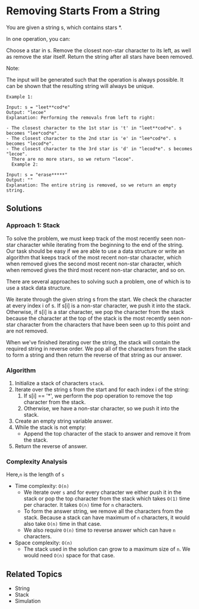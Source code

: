 # Removing Starts From a String

You are given a string s, which contains stars *.

In one operation, you can:

Choose a star in s.
Remove the closest non-star character to its left, as well as remove the star itself.
Return the string after all stars have been removed.

Note:

The input will be generated such that the operation is always possible.
It can be shown that the resulting string will always be unique.

```plain
Example 1:

Input: s = "leet**cod*e"
Output: "lecoe"
Explanation: Performing the removals from left to right:

- The closest character to the 1st star is 't' in "leet**cod*e". s becomes "lee*cod*e".
- The closest character to the 2nd star is 'e' in "lee*cod*e". s becomes "lecod*e".
- The closest character to the 3rd star is 'd' in "lecod*e". s becomes "lecoe".
  There are no more stars, so we return "lecoe".
  Example 2:

Input: s = "erase*****"
Output: ""
Explanation: The entire string is removed, so we return an empty string.
```

## Solutions

### Approach 1: Stack

To solve the problem, we must keep track of the most recently seen non-star character while iterating from the beginning
to the end of the string. Our task should be easy if we are able to use a data structure or write an algorithm that
keeps track of the most recent non-star character, which when removed gives the second most recent non-star character,
which when removed gives the third most recent non-star character, and so on.

There are several approaches to solving such a problem, one of which is to use a stack data structure.

We iterate through the given string s from the start. We check the character at every index i of s. If s[i] is a
non-star character, we push it into the stack. Otherwise, if s[i] is a star character, we pop the character from the
stack because the character at the top of the stack is the most recently seen non-star character from the characters
that have been seen up to this point and are not removed.

When we've finished iterating over the string, the stack will contain the required string in reverse order. We pop all
of the characters from the stack to form a string and then return the reverse of that string as our answer.

### Algorithm

1. Initialize a stack of characters `stack`.
2. Iterate over the string s from the start and for each index i of the string:
    1. If s[i] == '*', we perform the pop operation to remove the top character from the stack.
    2. Otherwise, we have a non-star character, so we push it into the stack.
3. Create an empty string variable answer.
4. While the stack is not empty:
    - Append the top character of the stack to answer and remove it from the stack.
5. Return the reverse of answer.

### Complexity Analysis

Here,`n` is the length of `s`

- Time complexity: `O(n)`
  - We iterate over `s` and for every character we either push it in the stack or pop the top character from the stack
      which takes `O(1)` time per character. It takes `O(n)` time for `n` characters.
  - To form the answer string, we remove all the characters from the stack. Because a stack can have maximum of `n`
      characters, it would also take `O(n)` time in that case.
  - We also require `O(n)` time to reverse answer which can have `n` characters.
- Space complexity: `O(n)`
  - The stack used in the solution can grow to a maximum size of `n`. We would need `O(n)` space for that case.

## Related Topics

- String
- Stack
- Simulation
